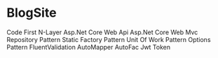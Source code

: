 # BlogSite

Code First
N-Layer
Asp.Net Core Web Api
Asp.Net Core Web Mvc
Repository Pattern
Static Factory Pattern
Unit Of Work Pattern
Options Pattern
FluentValidation
AutoMapper
AutoFac
Jwt Token
